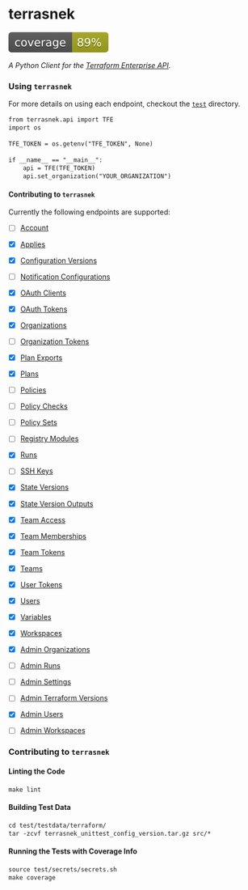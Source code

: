 # terrasnek

![Python unittest Code Coverage](coverage.svg)

_A Python Client for the [Terraform Enterprise API](https://www.terraform.io/docs/cloud/api/index.html)._


### Using `terrasnek`

For more details on using each endpoint, checkout the [`test`](./test) directory.

```
from terrasnek.api import TFE
import os

TFE_TOKEN = os.getenv("TFE_TOKEN", None)

if __name__ == "__main__":
    api = TFE(TFE_TOKEN)
    api.set_organization("YOUR_ORGANIZATION")
```

#### Contributing to `terrasnek`

Currently the following endpoints are supported:

- [ ] [Account](https://www.terraform.io/docs/enterprise/api/account.html)
- [x] [Applies](https://www.terraform.io/docs/cloud/api/applies.html)
- [x] [Configuration Versions](https://www.terraform.io/docs/enterprise/api/configuration-versions.html)
- [ ] [Notification Configurations](terraform.io/docs/cloud/api/notification-configurations.html)
- [x] [OAuth Clients](https://www.terraform.io/docs/enterprise/api/oauth-clients.html)
- [x] [OAuth Tokens](https://www.terraform.io/docs/enterprise/api/oauth-tokens.html)
- [x] [Organizations](https://www.terraform.io/docs/enterprise/api/organizations.html)
- [ ] [Organization Tokens](https://www.terraform.io/docs/enterprise/api/organization-tokens.html)
- [x] [Plan Exports](https://www.terraform.io/docs/cloud/api/plan-exports.html)
- [x] [Plans](https://www.terraform.io/docs/cloud/api/plans.html)
- [ ] [Policies](https://www.terraform.io/docs/enterprise/api/policies.html)
- [ ] [Policy Checks](https://www.terraform.io/docs/enterprise/api/policy-checks.html)
- [ ] [Policy Sets](https://www.terraform.io/docs/enterprise/api/policy-sets.html)
- [ ] [Registry Modules](https://www.terraform.io/docs/enterprise/api/modules.html)
- [x] [Runs](https://www.terraform.io/docs/enterprise/api/run.html)
- [ ] [SSH Keys](https://www.terraform.io/docs/enterprise/api/ssh-keys.html)
- [x] [State Versions](https://www.terraform.io/docs/enterprise/api/state-versions.html)
- [x] [State Version Outputs](https://www.terraform.io/docs/cloud/api/user-tokens.html)
- [x] [Team Access](https://www.terraform.io/docs/enterprise/api/team-access.html)
- [x] [Team Memberships](https://www.terraform.io/docs/enterprise/api/team-members.html)
- [x] [Team Tokens](https://www.terraform.io/docs/enterprise/api/team-tokens.html)
- [x] [Teams](https://www.terraform.io/docs/enterprise/api/teams.html)
- [x] [User Tokens](https://www.terraform.io/docs/cloud/api/user-tokens.html)
- [x] [Users](https://www.terraform.io/docs/cloud/api/users.html)
- [x] [Variables](https://www.terraform.io/docs/enterprise/api/variables.html)
- [x] [Workspaces](https://www.terraform.io/docs/enterprise/api/workspaces.html)
- [x] [Admin Organizations](https://www.terraform.io/docs/cloud/api/admin/organizations.html)
- [ ] [Admin Runs](https://www.terraform.io/docs/cloud/api/admin/runs.html)
- [ ] [Admin Settings](https://www.terraform.io/docs/cloud/api/admin/settings.html)
- [ ] [Admin Terraform Versions](https://www.terraform.io/docs/cloud/api/admin/terraform-versions.html)
- [x] [Admin Users](https://www.terraform.io/docs/cloud/api/admin/users.html)
- [ ] [Admin Workspaces](https://www.terraform.io/docs/cloud/api/admin/workspaces.html)



### Contributing to `terrasnek`

#### Linting the Code
```
make lint
```

#### Building Test Data

```
cd test/testdata/terraform/
tar -zcvf terrasnek_unittest_config_version.tar.gz src/*
```

#### Running the Tests with Coverage Info

```
source test/secrets/secrets.sh
make coverage
```